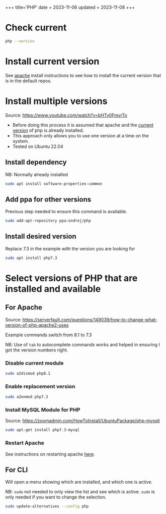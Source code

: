 +++
title='PHP'
date = 2023-11-06
updated = 2023-11-08
+++

# Check current

```sh
php --version
```

# Install current version

See [apache](@/apache/installation.md) install instructions to see how to install the current version that is in the
default repos.

# Install multiple versions

Source: <https://www.youtube.com/watch?v=bHTv0FmvrTo>

- Before doing this process it is assumed that apache and the [current version](#install-current-version) of php is
  already installed.
- This approach only allows you to use one version at a time on the system.
- Tested on Ubuntu 22.04

## Install dependency

NB: Normally already installed

```sh
sudo apt install software-properties-common
```

## Add ppa for other versions

Previous step needed to ensure this command is available.

```sh
sudo add-apt-repository ppa:ondrej/php
```

## Install desired version

Replace 7.3 in the example with the version you are looking for

```sh
sudo apt install php7.3
```

# Select versions of PHP that are installed and available

## For Apache

Source: <https://serverfault.com/questions/149039/how-to-change-what-version-of-php-apache2-uses>

Example commands switch from 8.1 to 7.3

NB: Use of `tab` to autocomplete commands works and helped in ensuring I got the version numbers right.

### Disable current module

```sh
sudo a2dismod php8.1
```

### Enable replacement version

```sh
sudo a2enmod php7.3
```

### Install MySQL Module for PHP

Source: <https://zoomadmin.com/HowToInstall/UbuntuPackage/php-mysqli>

```sh
sudo apt-get install php7.3-mysql
```

### Restart Apache

See instructions on restarting apache [here](@/apache/installation.md#restart-server).

## For CLI

Will open a menu showing which are installed, and which one is active.

NB: `sudo` not needed to only view the list and see which is active.
`sudo` is only needed if you want to change the selection.

```sh
sudo update-alternatives --config php
```
